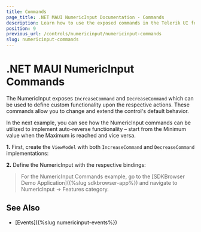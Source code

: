 ```yaml
---
title: Commands
page_title: .NET MAUI NumericInput Documentation - Commands
description: Learn how to use the exposed commands in the Telerik UI for .NET MAUI NumericInput control.
position: 9
previous_url: /controls/numericinput/numericinput-commands
slug: numericinput-commands
---
```


# .NET MAUI NumericInput Commands

The NumericInput exposes `IncreaseCommand` and `DecreaseCommand` which can be used to define custom functionality upon the respective actions. These commands allow you to change and extend the control's default behavior.

In the next example, you can see how the NumericInput commands can be utilized to implement auto-reverse functionality – start from the Minimum value when the Maximum is reached and vice versa.

**1.** First, create the `ViewModel` with both `IncreaseCommand` and `DecreaseCommand` implementations:

<snippet id='numericinput-features-commands-viewmodel' />

**2.** Define the NumericInput with the respective bindings:

 <snippet id='numericinput-features-commands' />

> For the NumericInput Commands example, go to the [SDKBrowser Demo Application]({%slug sdkbrowser-app%}) and navigate to NumericInput -> Features category.


## See Also

- [Events]({%slug numericinput-events%})
